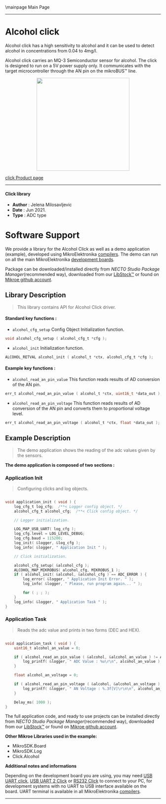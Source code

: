 \mainpage Main Page

---
# Alcohol click

Alcohol click has a high sensitivity to alcohol and it can be used to detect alcohol in concentrations from 0.04 to 4mg/l.

Alcohol click carries an MQ-3 Semiconductor sensor for alcohol. The click is designed to run on a 5V power supply only. It communicates with the target microcontroller through the AN pin on the mikroBUS™ line. 


<p align="center">
  <img src="https://download.mikroe.com/images/click_for_ide/alcohol_click.png" height=300px>
</p>

[click Product page](https://www.mikroe.com/alcohol-click)

---


#### Click library

- **Author**        : Jelena Milosavljevic
- **Date**          : Jun 2021.
- **Type**          : ADC type


# Software Support

We provide a library for the Alcohol Click
as well as a demo application (example), developed using MikroElektronika
[compilers](https://www.mikroe.com/necto-studio).
The demo can run on all the main MikroElektronika [development boards](https://www.mikroe.com/development-boards).

Package can be downloaded/installed directly from *NECTO Studio Package Manager*(recommended way), downloaded from our [LibStock&trade;](https://libstock.mikroe.com) or found on [Mikroe github account](https://github.com/MikroElektronika/mikrosdk_click_v2/tree/master/clicks).

## Library Description

> This library contains API for Alcohol Click driver.

#### Standard key functions :

- `alcohol_cfg_setup` Config Object Initialization function.
```c
void alcohol_cfg_setup ( alcohol_cfg_t *cfg );
```

- `alcohol_init` Initialization function.
```c
ALCOHOL_RETVAL alcohol_init ( alcohol_t *ctx, alcohol_cfg_t *cfg );
```

#### Example key functions :

- `alcohol_read_an_pin_value` This function reads results of AD conversion of the AN pin.
```c
err_t alcohol_read_an_pin_value ( alcohol_t *ctx, uint16_t *data_out );
```

- `alcohol_read_an_pin_voltage` This function reads results of AD conversion of the AN pin and converts them to proportional voltage level.
```c
err_t alcohol_read_an_pin_voltage ( alcohol_t *ctx, float *data_out );
```

## Example Description

> The demo application shows the reading of the adc values given by the sensors.

**The demo application is composed of two sections :**

### Application Init

> Configuring clicks and log objects.

```c

void application_init ( void ) {
    log_cfg_t log_cfg;  /**< Logger config object. */
    alcohol_cfg_t alcohol_cfg;  /**< Click config object. */

    // Logger initialization.

    LOG_MAP_USB_UART( log_cfg );
    log_cfg.level = LOG_LEVEL_DEBUG;
    log_cfg.baud = 115200;
    log_init( &logger, &log_cfg );
    log_info( &logger, " Application Init " );

    // Click initialization.

    alcohol_cfg_setup( &alcohol_cfg );
    ALCOHOL_MAP_MIKROBUS( alcohol_cfg, MIKROBUS_1 );
    if ( alcohol_init( &alcohol, &alcohol_cfg ) == ADC_ERROR ) {
        log_error( &logger, " Application Init Error. " );
        log_info( &logger, " Please, run program again... " );

        for ( ; ; );
    }
    log_info( &logger, " Application Task " );
}

```

### Application Task

> Reads the adc value and prints in two forms (DEC and HEX).

```c

void application_task ( void ) {
    uint16_t alcohol_an_value = 0;

    if ( alcohol_read_an_pin_value ( &alcohol, &alcohol_an_value ) != ADC_ERROR ) {
        log_printf( &logger, " ADC Value : %u\r\n", alcohol_an_value );
    }

    float alcohol_an_voltage = 0;

    if ( alcohol_read_an_pin_voltage ( &alcohol, &alcohol_an_voltage ) != ADC_ERROR ) {
        log_printf( &logger, " AN Voltage : %.3f[V]\r\n\n", alcohol_an_voltage );
    }

    Delay_ms( 1000 );
}

```


The full application code, and ready to use projects can be installed directly from *NECTO Studio Package Manager*(recommended way), downloaded from our [LibStock&trade;](https://libstock.mikroe.com) or found on [Mikroe github account](https://github.com/MikroElektronika/mikrosdk_click_v2/tree/master/clicks).

**Other Mikroe Libraries used in the example:**

- MikroSDK.Board
- MikroSDK.Log
- Click.Alcohol

**Additional notes and informations**

Depending on the development board you are using, you may need
[USB UART click](https://www.mikroe.com/usb-uart-click),
[USB UART 2 Click](https://www.mikroe.com/usb-uart-2-click) or
[RS232 Click](https://www.mikroe.com/rs232-click) to connect to your PC, for
development systems with no UART to USB interface available on the board. UART
terminal is available in all MikroElektronika
[compilers](https://shop.mikroe.com/compilers).

---
